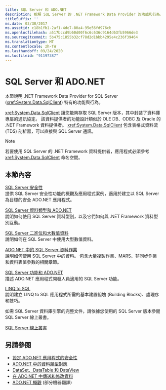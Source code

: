```yaml
---
title: SQL Server 和 ADO.NET
description: 瞭解 SQL Server 的 .NET Framework Data Provider 的功能和行為，這會封裝資料庫特定的通訊協定。
titleSuffix: ''
ms.date: 03/30/2017
ms.assetid: c18b1fb1-2af1-4de7-80a4-95e56fd976cb
ms.openlocfilehash: a517bccd9b60d00f6c6c636c9164d63fb5966de3
ms.sourcegitcommit: 5b475c1855b32cf78d2d1bbb4295e4c236f39464
ms.translationtype: MT
ms.contentlocale: zh-TW
ms.lasthandoff: 09/24/2020
ms.locfileid: "91197387"
---
```

# <a name="sql-server-and-adonet"></a>SQL Server 和 ADO.NET

本節說明 .NET Framework Data Provider for SQL Server (<xref:System.Data.SqlClient>) 特有的功能與行為。  
  
 <xref:System.Data.SqlClient> 讓您能夠存取 SQL Server 版本，其中封裝了資料庫專屬的通訊協定。 該資料提供者的功能設計類似於 OLE DB、ODBC 及 Oracle 的 .NET Framework 資料提供者。 <xref:System.Data.SqlClient> 包含表格式資料流 (TDS) 剖析器，可以直接與 SQL Server 通訊。  
  
> [!NOTE]
> 若要使用 SQL Server 的 .NET Framework 資料提供者，應用程式必須參考 <xref:System.Data.SqlClient> 命名空間。  
  
## <a name="in-this-section"></a>本節內容  

 [SQL Server 安全性](sql-server-security.md)  
 提供 SQL Server 安全性功能的概觀及應用程式案例，適用於建立以 SQL Server 為目標的安全 ADO.NET 應用程式。  
  
 [SQL Server 資料類型和 ADO.NET](sql-server-data-types.md)  
 說明如何使用 SQL Server 資料型別，以及它們如何與 .NET Framework 資料型別互動。  
  
 [SQL Server 二進位和大數值資料](sql-server-binary-and-large-value-data.md)  
 說明如何在 SQL Server 中使用大型數值資料。  
  
 [ADO.NET 中的 SQL Server 資料作業](sql-server-data-operations.md)  
 說明如何使用 SQL Server 中的資料。 包含大量複製作業、MARS、非同步作業和資料表值參數的相關章節。  
  
 [SQL Server 功能和 ADO.NET](sql-server-features-and-adonet.md)  
 描述 ADO.NET 應用程式開發人員適用的 SQL Server 功能。  
  
 [LINQ to SQL](./linq/index.md)  
 說明建立 LINQ to SQL 應用程式所需的基本建置組塊 (Building Blocks)、處理序和技巧。  
  
 如需 SQL Server 資料庫引擎的完整文件，請依據您使用的 SQL Server 版本參閱 SQL Server 線上叢書。  
  
 [SQL Server 線上叢書](/sql/sql-server/sql-server-technical-documentation)  
  
## <a name="see-also"></a>另請參閱

- [設定 ADO.NET 應用程式的安全性](../securing-ado-net-applications.md)
- [ADO.NET 中的資料類型對應](../data-type-mappings-in-ado-net.md)
- [DataSet、DataTable 和 DataView](../dataset-datatable-dataview/index.md)
- [在 ADO.NET 中傳送和修改資料](../retrieving-and-modifying-data.md)
- [ADO.NET 概觀](../ado-net-overview.md) \(部分機器翻譯\)
